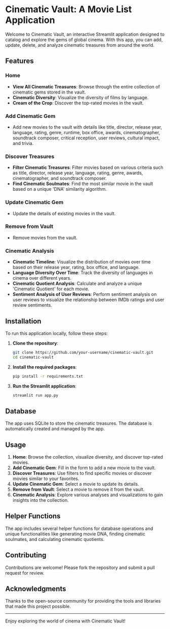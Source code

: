 # Cinematic Vault: A Movie List Application

Welcome to Cinematic Vault, an interactive Streamlit application designed to catalog and explore the gems of global cinema. With this app, you can add, update, delete, and analyze cinematic treasures from around the world.

## Features

### Home
- **View All Cinematic Treasures**: Browse through the entire collection of cinematic gems stored in the vault.
- **Cinematic Diversity**: Visualize the diversity of films by language.
- **Cream of the Crop**: Discover the top-rated movies in the vault.

### Add Cinematic Gem
- Add new movies to the vault with details like title, director, release year, language, rating, genre, runtime, box office, awards, cinematographer, soundtrack composer, critical reception, user reviews, cultural impact, and trivia.

### Discover Treasures
- **Filter Cinematic Treasures**: Filter movies based on various criteria such as title, director, release year, language, rating, genre, awards, cinematographer, and soundtrack composer.
- **Find Cinematic Soulmates**: Find the most similar movie in the vault based on a unique 'DNA' similarity algorithm.

### Update Cinematic Gem
- Update the details of existing movies in the vault.

### Remove from Vault
- Remove movies from the vault.

### Cinematic Analysis
- **Cinematic Timeline**: Visualize the distribution of movies over time based on their release year, rating, box office, and language.
- **Language Diversity Over Time**: Track the diversity of languages in cinema over different years.
- **Cinematic Quotient Analysis**: Calculate and analyze a unique 'Cinematic Quotient' for each movie.
- **Sentiment Analysis of User Reviews**: Perform sentiment analysis on user reviews to visualize the relationship between IMDb ratings and user review sentiments.

## Installation

To run this application locally, follow these steps:

1. **Clone the repository**:
   ```sh
   git clone https://github.com/your-username/cinematic-vault.git
   cd cinematic-vault
   ```

2. **Install the required packages**:
   ```sh
   pip install -r requirements.txt
   ```

3. **Run the Streamlit application**:
   ```sh
   streamlit run app.py
   ```

## Database

The app uses SQLite to store the cinematic treasures. The database is automatically created and managed by the app.

## Usage

1. **Home**: Browse the collection, visualize diversity, and discover top-rated movies.
2. **Add Cinematic Gem**: Fill in the form to add a new movie to the vault.
3. **Discover Treasures**: Use filters to find specific movies or discover movies similar to your favorites.
4. **Update Cinematic Gem**: Select a movie to update its details.
5. **Remove from Vault**: Select a movie to remove it from the vault.
6. **Cinematic Analysis**: Explore various analyses and visualizations to gain insights into the collection.

## Helper Functions

The app includes several helper functions for database operations and unique functionalities like generating movie DNA, finding cinematic soulmates, and calculating cinematic quotients.

## Contributing

Contributions are welcome! Please fork the repository and submit a pull request for review.

## Acknowledgments

Thanks to the open-source community for providing the tools and libraries that made this project possible.

---

Enjoy exploring the world of cinema with Cinematic Vault!
